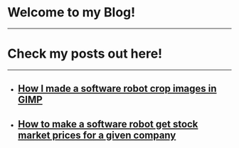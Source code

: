 # Welcome to my Blog!
---
# Check my posts out here!
---
-
    [How I made a software robot crop images in GIMP](https://rookieindiedev.github.io/automationmd.html)
    ---
-
	[How to make a software robot get stock market prices for a given company](https://rookieindiedev.github.io/stockmd.html)
	---
    
